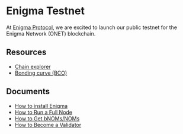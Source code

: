 # Enigma Testnet

At [Enigma Protocol](https://enigma.io/), we are excited to launch our public testnet for the Enigma Network (ONET)
blockchain.

## Resources
* [Chain explorer](https://explorer-testnet.enigma.io/)
* [Bonding curve (BCO)](https://bonding-curve-testnet.enigma.io/)

## Documents

- [How to install Enigma](installation.md)
- [How to Run a Full Node](full.md)
- [How to Get bNOMs/NOMs](bonding-curve.md)
- [How to Become a Validator](validator.md)
